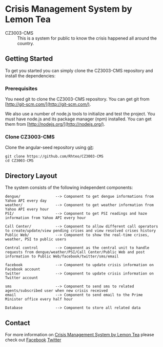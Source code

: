# Crisis Management System by Lemon Tea
<dl>
    <dt>CZ3003-CMS</dt>
    <dd>This is a system for public to know the crisis happened all around the country.</dd>

## Getting Started

To get you started you can simply clone the CZ3003-CMS repository and install the dependencies:

### Prerequisites

You need git to clone the CZ3003-CMS repository. You can get git from
[http://git-scm.com/](http://git-scm.com/).

We also use a number of node.js tools to initialize and test the project. You must have node.js and
its package manager (npm) installed.  You can get them from [http://nodejs.org/](http://nodejs.org/).

### Clone CZ3003-CMS

Clone the angular-seed repository using [git][git]:

```
git clone https://github.com/Rhteo/CZ3003-CMS
cd CZ3003-CMS
```


## Directory Layout

The system consists of the following independent components:

```
dengue/                --> Component to get dengue informations from Yahoo API every day
weather/               --> Component to get weather information from Yahoo API every hour
PSI/                   --> Component to get PSI readings and haze information from Yahoo API every hour

Call Center/           --> Component to allow different call operators to create/update/view pending crises and view resolved crises history
Public Web/            --> Component to show the real-time crises, weather, PSI to public users

Central control        --> Component as the central unit to handle requests from dengue/weather/PSI/Call Center/Public Web and post information to Public Web/facebook/twitter/sms/email

facebook               --> Component to update crisis information on Facebook account 
twitter                --> Component to update crisis information on Twitter account

sms                    --> Component to send sms to related agents/subscribed user when new crisis received
email                  --> Component to send email to the Prime Minister office every half hour

Database               --> Component to store all related data
```

## Contact

For more information on [Crisis Management System by Lemon Tea](https://github.com/Rhteo/CZ3003-CMS) please check out [Facebook](https://www.facebook.com/pages/Crisis-Management-System/823016391097525) [Twitter](https://twitter.com/system_cm)

[git]: http://git-scm.com/

